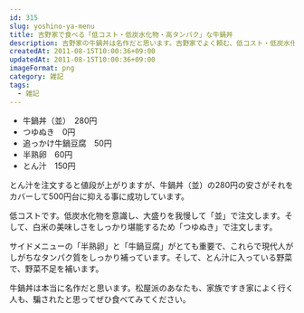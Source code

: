 ```yaml
---
id: 315
slug: yoshino-ya-menu
title: 吉野家で食べる「低コスト・低炭水化物・高タンパク」な牛鍋丼
description: 吉野家の牛鍋丼は名作だと思います。吉野家でよく頼む、低コスト・低炭水化物・高タンパクな組み合わせのメニューを紹介します。
createdAt: 2011-08-15T10:00:36+09:00
updatedAt: 2011-08-15T10:00:36+09:00
imageFormat: png
category: 雑記
tags:
  - 雑記
---
```


* 牛鍋丼（並）　280円
* つゆぬき　0円
* 追っかけ牛鍋豆腐　50円
* 半熟卵　60円
* とん汁　150円

<app-photo-image article-id="315" img-file-name="20110814_gyunabe_1.jpg" caption="よく頼む牛鍋丼の注文メニュー"></app-photo-image>

とん汁を注文すると値段が上がりますが、牛鍋丼（並）の280円の安さがそれをカバーして500円台に抑える事に成功しています。

<app-photo-image article-id="315" img-file-name="20110814_gyunabe_2.jpg" caption="全部合わせて540円"></app-photo-image>

低コストです。低炭水化物を意識し、大盛りを我慢して「並」で注文します。そして、白米の美味しさをしっかり堪能するため「つゆぬき」で注文します。

サイドメニューの「半熟卵」と「牛鍋豆腐」がとても重要で、これらで現代人がしがちなタンパク質をしっかり補っています。そして、とん汁に入っている野菜で、野菜不足を補います。

牛鍋丼は本当に名作だと思います。松屋派のあなたも、家族ですき家によく行く人も、騙されたと思ってぜひ食べてみてください。
